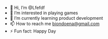 - 👋 Hi, I’m @Lfefdf
- 👀 I’m interested in playing games
- 🌱 I’m currently learning product development
- 📫 How to reach me biondoena@gmail.com
- ⚡ Fun fact: Happy Day

<!---
Lfefdf/Lfefdf is a ✨ special ✨ repository because its `README.md` (this file) appears on your GitHub profile.
You can click the Preview link to take a look at your changes.
--->
